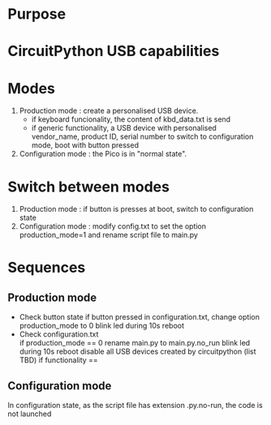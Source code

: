 # Purpose

# CircuitPython USB capabilities

# Modes

1. Production mode : create a personalised USB device.
	- if keyboard funcionality, the content of kbd_data.txt is send
	- if generic functionality, a USB device with personalised vendor_name, product ID, serial number
	to switch to configuration mode, boot with button pressed
2. Configuration mode : the Pico is in "normal state". 
	

# Switch between modes
1. Production mode : if button is presses at boot, switch to configuration state
2. Configuration mode : modify config.txt to set the option production_mode=1 and rename script file to main.py

# Sequences
## Production mode
- Check button state
	if button pressed
		in configuration.txt, change option production_mode to 0
		blink led during 10s
		reboot
- Check configuration.txt	
	if production_mode == 0
		rename main.py to main.py.no_run
		blink led during 10s
		reboot
	disable all USB devices created by circuitpython (list TBD)
	if functionality ==

## Configuration mode
In configuration state, as the script file has extension .py.no-run, the code is not launched
